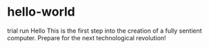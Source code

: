 # hello-world
trial run
Hello
This is the first step into the creation of a fully sentient computer. Prepare for the next technological revolution!
